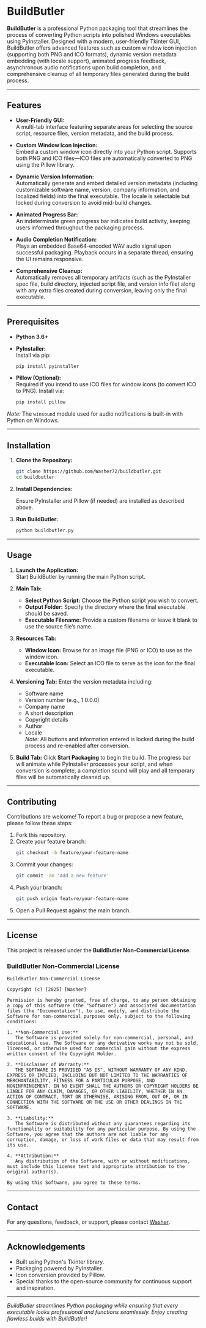 # BuildButler

**BuildButler** is a professional Python packaging tool that streamlines the process of converting Python scripts into polished Windows executables using PyInstaller. Designed with a modern, user-friendly Tkinter GUI, BuildButler offers advanced features such as custom window icon injection (supporting both PNG and ICO formats), dynamic version metadata embedding (with locale support), animated progress feedback, asynchronous audio notifications upon build completion, and comprehensive cleanup of all temporary files generated during the build process.

---

## Features

- **User-Friendly GUI:**  
  A multi-tab interface featuring separate areas for selecting the source script, resource files, version metadata, and the build process.

- **Custom Window Icon Injection:**  
  Embed a custom window icon directly into your Python script. Supports both PNG and ICO files—ICO files are automatically converted to PNG using the Pillow library.

- **Dynamic Version Information:**  
  Automatically generate and embed detailed version metadata (including customizable software name, version, company information, and localized fields) into the final executable. The locale is selectable but locked during conversion to avoid mid-build changes.

- **Animated Progress Bar:**  
  An indeterminate green progress bar indicates build activity, keeping users informed throughout the packaging process.

- **Audio Completion Notification:**  
  Plays an embedded Base64-encoded WAV audio signal upon successful packaging. Playback occurs in a separate thread, ensuring the UI remains responsive.

- **Comprehensive Cleanup:**  
  Automatically removes all temporary artifacts (such as the PyInstaller spec file, build directory, injected script file, and version info file) along with any extra files created during conversion, leaving only the final executable.

---

## Prerequisites

- **Python 3.6+**

- **PyInstaller:**  
  Install via pip:
  ```bash
  pip install pyinstaller
  ```

- **Pillow (Optional):**  
  Required if you intend to use ICO files for window icons (to convert ICO to PNG). Install via:
  ```bash
  pip install pillow
  ```

*Note:* The `winsound` module used for audio notifications is built-in with Python on Windows.

---

## Installation

1. **Clone the Repository:**
   ```bash
   git clone https://github.com/Washer72/buildbutler.git
   cd buildbutler
   ```

2. **Install Dependencies:**

   Ensure PyInstaller and Pillow (if needed) are installed as described above.

3. **Run BuildButler:**
   ```bash
   python buildbutler.py
   ```

---

## Usage

1. **Launch the Application:**  
   Start BuildButler by running the main Python script.

2. **Main Tab:**
   - **Select Python Script:** Choose the Python script you wish to convert.
   - **Output Folder:** Specify the directory where the final executable should be saved.
   - **Executable Filename:** Provide a custom filename or leave it blank to use the source file’s name.

3. **Resources Tab:**
   - **Window Icon:** Browse for an image file (PNG or ICO) to use as the window icon.
   - **Executable Icon:** Select an ICO file to serve as the icon for the final executable.

4. **Versioning Tab:**
   Enter the version metadata including:
   - Software name
   - Version number (e.g., 1.0.0.0)
   - Company name
   - A short description
   - Copyright details
   - Author
   - Locale  
   *Note:* All buttons and information entered is locked during the build process and re-enabled after conversion.

5. **Build Tab:**
   Click **Start Packaging** to begin the build. The progress bar will animate while PyInstaller processes your script, and when conversion is complete, a completion sound will play and all temporary files will be automatically cleaned up.

---

## Contributing

Contributions are welcome! To report a bug or propose a new feature, please follow these steps:

1. Fork this repository.
2. Create your feature branch:
   ```bash
   git checkout -b feature/your-feature-name
   ```
3. Commit your changes:
   ```bash
   git commit -am 'Add a new feature'
   ```
4. Push your branch:
   ```bash
   git push origin feature/your-feature-name
   ```
5. Open a Pull Request against the main branch.

---

## License

This project is released under the **BuildButler Non-Commercial License**.

### BuildButler Non-Commercial License

```
BuildButler Non-Commercial License

Copyright (c) [2025] [Washer]

Permission is hereby granted, free of charge, to any person obtaining a copy of this software (the "Software") and associated documentation files (the "Documentation"), to use, modify, and distribute the Software for non-commercial purposes only, subject to the following conditions:

1. **Non-Commercial Use:**  
   The Software is provided solely for non-commercial, personal, and educational use. The Software or any derivative works may not be sold, licensed, or otherwise used for commercial gain without the express written consent of the Copyright Holder.

2. **Disclaimer of Warranty:**  
   THE SOFTWARE IS PROVIDED "AS IS", WITHOUT WARRANTY OF ANY KIND, EXPRESS OR IMPLIED, INCLUDING BUT NOT LIMITED TO THE WARRANTIES OF MERCHANTABILITY, FITNESS FOR A PARTICULAR PURPOSE, AND NONINFRINGEMENT. IN NO EVENT SHALL THE AUTHORS OR COPYRIGHT HOLDERS BE LIABLE FOR ANY CLAIM, DAMAGES, OR OTHER LIABILITY, WHETHER IN AN ACTION OF CONTRACT, TORT OR OTHERWISE, ARISING FROM, OUT OF, OR IN CONNECTION WITH THE SOFTWARE OR THE USE OR OTHER DEALINGS IN THE SOFTWARE.

3. **Liability:**  
   The Software is distributed without any guarantees regarding its functionality or suitability for any particular purpose. By using the Software, you agree that the authors are not liable for any corruption, damage, or loss of work files or data that may result from its use.

4. **Attribution:**  
   Any distribution of the Software, with or without modifications, must include this license text and appropriate attribution to the original author(s).

By using this Software, you agree to these terms.
```

---

## Contact

For any questions, feedback, or support, please contact [Washer](mailto:your.email@example.com).

---

## Acknowledgements

- Built using Python's Tkinter library.
- Packaging powered by PyInstaller.
- Icon conversion provided by Pillow.
- Special thanks to the open-source community for continuous support and inspiration.

---

*BuildButler streamlines Python packaging while ensuring that every executable looks professional and functions seamlessly. Enjoy creating flawless builds with BuildButler!*
